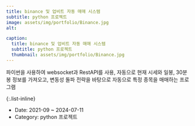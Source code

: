 ```yaml
---
title: binance 및 업비트 자동 매매 시스템
subtitle: python 프로젝트
image: assets/img/portfolio/Binance.jpg
alt: 

caption:
  title: binance 및 업비트 자동 매매 시스템
  subtitle: python 프로젝트
  thumbnail: assets/img/portfolio/Binance.jpg
---
```


파이썬을 사용하여 websocket과 RestAPI를 사용, 자동으로 현재 시세와 일봉, 30분봉 정보를 가져오고, 변동성 돌파 전략을 바탕으로 자동으로 특정 종목을 매매하는 프로그램

{:.list-inline}

- Date: 2021-09 ~ 2024-07-11
- Category: python 프로젝트

